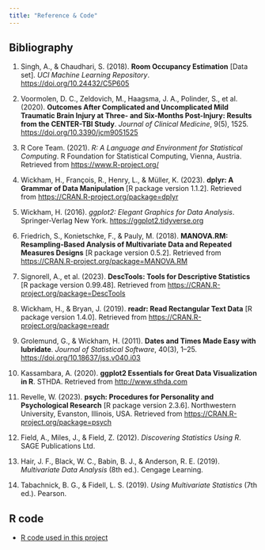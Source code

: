 ```yaml
---
title: "Reference & Code"
---
```


## Bibliography

1. Singh, A., & Chaudhari, S. (2018). **Room Occupancy Estimation** [Data set]. *UCI Machine Learning Repository*. https://doi.org/10.24432/C5P605

2. Voormolen, D. C., Zeldovich, M., Haagsma, J. A., Polinder, S., et al. (2020). **Outcomes After Complicated and Uncomplicated Mild Traumatic Brain Injury at Three- and Six-Months Post-Injury: Results from the CENTER-TBI Study**. *Journal of Clinical Medicine*, 9(5), 1525. https://doi.org/10.3390/jcm9051525

3. R Core Team. (2021). *R: A Language and Environment for Statistical Computing*. R Foundation for Statistical Computing, Vienna, Austria. Retrieved from https://www.R-project.org/

4. Wickham, H., François, R., Henry, L., & Müller, K. (2023). **dplyr: A Grammar of Data Manipulation** [R package version 1.1.2]. Retrieved from https://CRAN.R-project.org/package=dplyr

5. Wickham, H. (2016). *ggplot2: Elegant Graphics for Data Analysis*. Springer-Verlag New York. https://ggplot2.tidyverse.org

6. Friedrich, S., Konietschke, F., & Pauly, M. (2018). **MANOVA.RM: Resampling-Based Analysis of Multivariate Data and Repeated Measures Designs** [R package version 0.5.2]. Retrieved from https://CRAN.R-project.org/package=MANOVA.RM

7. Signorell, A., et al. (2023). **DescTools: Tools for Descriptive Statistics** [R package version 0.99.48]. Retrieved from https://CRAN.R-project.org/package=DescTools

8. Wickham, H., & Bryan, J. (2019). **readr: Read Rectangular Text Data** [R package version 1.4.0]. Retrieved from https://CRAN.R-project.org/package=readr

9. Grolemund, G., & Wickham, H. (2011). **Dates and Times Made Easy with lubridate**. *Journal of Statistical Software*, 40(3), 1–25. https://doi.org/10.18637/jss.v040.i03

10. Kassambara, A. (2020). **ggplot2 Essentials for Great Data Visualization in R**. STHDA. Retrieved from http://www.sthda.com

11. Revelle, W. (2023). **psych: Procedures for Personality and Psychological Research** [R package version 2.3.6]. Northwestern University, Evanston, Illinois, USA. Retrieved from https://CRAN.R-project.org/package=psych

12. Field, A., Miles, J., & Field, Z. (2012). *Discovering Statistics Using R*. SAGE Publications Ltd.

13. Hair, J. F., Black, W. C., Babin, B. J., & Anderson, R. E. (2019). *Multivariate Data Analysis* (8th ed.). Cengage Learning.

14. Tabachnick, B. G., & Fidell, L. S. (2019). *Using Multivariate Statistics* (7th ed.). Pearson.



## R code

- [R code used in this project](https://github.com/leemabhena/room_occupancy/blob/main/code/room_occupancy.R)
